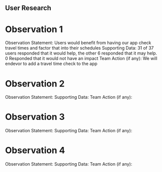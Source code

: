 ## User Research

# Observation 1
Observation Statement: Users would benefit from having our app check travel times and factor that into their schedules
Supporting Data: 31 of 37 users responded that it would help, the other 6 responded that it may help. 0 Responded that it would not have an impact
Team Action (if any): We will endevor to add a travel time check to the app

# Observation 2
Observation Statement: 
Supporting Data: 
Team Action (if any): 

# Observation 3
Observation Statement: 
Supporting Data: 
Team Action (if any): 

# Observation 4
Observation Statement: 
Supporting Data: 
Team Action (if any): 
